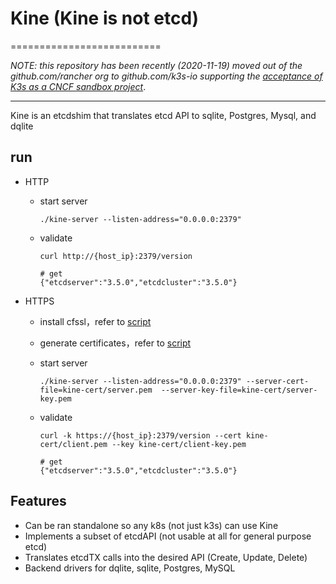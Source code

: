 # Kine (Kine is not etcd)
==========================

_NOTE: this repository has been recently (2020-11-19) moved out of the github.com/rancher org to github.com/k3s-io
supporting the [acceptance of K3s as a CNCF sandbox project](https://github.com/cncf/toc/pull/447)_.

---

Kine is an etcdshim that translates etcd API to sqlite, Postgres, Mysql, and dqlite

## run
* HTTP

  * start server
    ```shell
    ./kine-server --listen-address="0.0.0.0:2379"
    ```
  
  * validate
  
    ```shell
    curl http://{host_ip}:2379/version
    
    # get
    {"etcdserver":"3.5.0","etcdcluster":"3.5.0"}
    ```

* HTTPS

  * install cfssl，refer to [script](scripts/install-cfssl.sh)

  * generate certificates，refer to [script](scripts/generate-kine-cert.sh)

  * start server
    ```shell
    ./kine-server --listen-address="0.0.0.0:2379" --server-cert-file=kine-cert/server.pem  --server-key-file=kine-cert/server-key.pem
    ```

  * validate

    ```shell
    curl -k https://{host_ip}:2379/version --cert kine-cert/client.pem --key kine-cert/client-key.pem
    
    # get
    {"etcdserver":"3.5.0","etcdcluster":"3.5.0"}

## Features
- Can be ran standalone so any k8s (not just k3s) can use Kine
- Implements a subset of etcdAPI (not usable at all for general purpose etcd)
- Translates etcdTX calls into the desired API (Create, Update, Delete)
- Backend drivers for dqlite, sqlite, Postgres, MySQL

